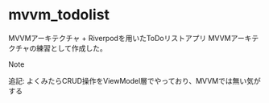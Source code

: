 # mvvm_todolist

MVVMアーキテクチャ + Riverpodを用いたToDoリストアプリ
MVVMアーキテクチャの練習として作成した。

> [!NOTE]
> 追記: よくみたらCRUD操作をViewModel層でやっており、MVVMでは無い気がする
